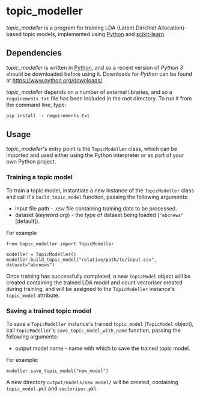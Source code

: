 # topic_modeller

*topic_modeller* is a program for training LDA (Latent Dirichlet Allocation)-based topic models, implemented using
[Python](https://www.python.org/) and [scikit-learn](https://scikit-learn.org/stable/).


## Dependencies

*topic_modeller* is written in [Python](https://www.python.org/), and so a recent version of *Python 3* should be
downloaded before using it. Downloads for *Python* can be found at https://www.python.org/downloads/.

*topic_modeller* depends on a number of external libraries, and so a `requirements.txt` file has been included in
the root directory. To run it from the command line, type:

```bash
pip install -r requirements.txt
```

## Usage

*topic_modeller*'s entry point is the `TopicModeller` class, which can be imported and used either using the Python
interpreter or as part of your own Python project.


### Training a topic model

To train a topic model, instantiate a new instance of the `TopicModeller` class and call
it's `build_topic_model` function, passing the following arguments:

* input file path - .csv file containing training data to be processed.
* dataset (*keyword arg*) - the type of dataset being loaded (`"abcnews"` [default]).

For example

```python3
from topic_modeller import TopicModeller

modeller = TopicModeller()
modeller.build_topic_model("relative/path/to/input.csv", dataset="abcnews")
```

Once training has successfully completed, a new `TopicModel` object will be created containing the trained LDA model
and count vectoriser created during training, and will be assigned to the `TopicModeller` instance's `topic_model`
attribute.


### Saving a trained topic model

To save a `TopicModeller` instance's trained `topic_model` (`TopicModel` object), call
`TopicModeller`'s `save_topic_model_with_name` function, passing the following arguments:

* output model name - name with which to save the trained topic model.

For example:

```python3
modeller.save_topic_model("new_model")
```

A new directory `output/models/new_model/` will be created, containing `topic_model.pkl` and `vectoriser.pkl`.
